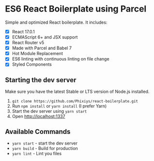 # ES6 React Boilerplate using Parcel

Simple and optimized React boilerplate. It includes:

- [x] React 17.0.1
- [x] ECMAScript 6+ and JSX support
- [x] React Router v5
- [x] Made with Parcel and Babel 7
- [x] Hot Module Replacement
- [x] ES6 linting with continuous linting on file change
- [x] Styled Components

## Starting the dev server

Make sure you have the latest Stable or LTS version of Node.js installed.

1. `git clone https://github.com/Phixiys/react-boilerplate.git`
2. Run `npm install` or `yarn install` (I prefer Yarn)
3. Start the dev server using `yarn start`
4. Open [http://localhost:1337](http://localhost:1337)

## Available Commands

- `yarn start` - start the dev server
- `yarn build` - Build for production
- `yarn lint` - Lint you files